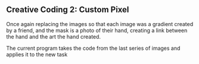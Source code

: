 ## Creative Coding 2: Custom Pixel

Once again replacing the images so that each image was a gradient created by a friend, and the mask is a photo of their hand, creating a link between the hand and the art the hand created.

The current program takes the code from the last series of images and applies it to the new task



